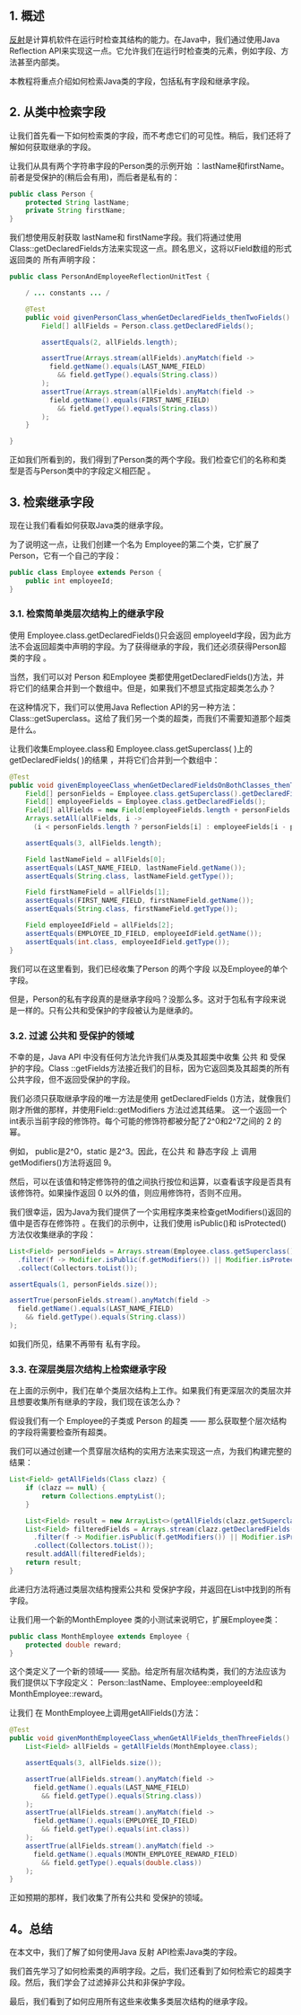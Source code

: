 ## 1. 概述

[反射](https://www.baeldung.com/java-reflection)是计算机软件在运行时检查其结构的能力。在Java中，我们通过使用Java Reflection API来实现这一点。它允许我们在运行时检查类的元素，例如字段、方法甚至内部类。

本教程将重点介绍如何检索Java类的字段，包括私有字段和继承字段。

## 2. 从类中检索字段

让我们首先看一下如何检索类的字段，而不考虑它们的可见性。稍后，我们还将了解如何获取继承的字段。

让我们从具有两个字符串字段的Person类的示例开始 ：lastName和firstName。前者是受保护的(稍后会有用)，而后者是私有的：

```java
public class Person {
    protected String lastName;
    private String firstName;
}
```

我们想使用反射获取 lastName和 firstName字段。我们将通过使用 Class::getDeclaredFields方法来实现这一点。顾名思义，这将以Field数组的形式返回类的 所有声明字段：

```java
public class PersonAndEmployeeReflectionUnitTest {

    / ... constants ... /

    @Test
    public void givenPersonClass_whenGetDeclaredFields_thenTwoFields() {
        Field[] allFields = Person.class.getDeclaredFields();

        assertEquals(2, allFields.length);

        assertTrue(Arrays.stream(allFields).anyMatch(field ->
          field.getName().equals(LAST_NAME_FIELD)
            && field.getType().equals(String.class))
        );
        assertTrue(Arrays.stream(allFields).anyMatch(field ->
          field.getName().equals(FIRST_NAME_FIELD)
            && field.getType().equals(String.class))
        );
    }

}
```

正如我们所看到的，我们得到了Person类的两个字段。我们检查它们的名称和类型是否与Person类中的字段定义相匹配 。

## 3. 检索继承字段

现在让我们看看如何获取Java类的继承字段。

为了说明这一点，让我们创建一个名为 Employee的第二个类，它扩展了 Person，它有一个自己的字段：

```java
public class Employee extends Person {
    public int employeeId;
}
```

### 3.1. 检索简单类层次结构上的继承字段

使用 Employee.class.getDeclaredFields()只会返回 employeeId字段，因为此方法不会返回超类中声明的字段。为了获得继承的字段，我们还必须获得Person超类的字段 。

当然，我们可以对 Person 和Employee 类都使用getDeclaredFields()方法，并将它们的结果合并到一个数组中。但是，如果我们不想显式指定超类怎么办？

在这种情况下，我们可以使用Java Reflection API的另一种方法： Class::getSuperclass。这给了我们另一个类的超类，而我们不需要知道那个超类是什么。

让我们收集Employee.class和 Employee.class.getSuperclass( )上的getDeclaredFields( )的结果 ，并将它们合并到一个数组中：

```java
@Test
public void givenEmployeeClass_whenGetDeclaredFieldsOnBothClasses_thenThreeFields() {
    Field[] personFields = Employee.class.getSuperclass().getDeclaredFields();
    Field[] employeeFields = Employee.class.getDeclaredFields();
    Field[] allFields = new Field[employeeFields.length + personFields.length];
    Arrays.setAll(allFields, i -> 
      (i < personFields.length ? personFields[i] : employeeFields[i - personFields.length]));

    assertEquals(3, allFields.length);

    Field lastNameField = allFields[0];
    assertEquals(LAST_NAME_FIELD, lastNameField.getName());
    assertEquals(String.class, lastNameField.getType());

    Field firstNameField = allFields[1];
    assertEquals(FIRST_NAME_FIELD, firstNameField.getName());
    assertEquals(String.class, firstNameField.getType());

    Field employeeIdField = allFields[2];
    assertEquals(EMPLOYEE_ID_FIELD, employeeIdField.getName());
    assertEquals(int.class, employeeIdField.getType());
}
```

我们可以在这里看到，我们已经收集了Person 的两个字段 以及Employee的单个字段。

但是，Person的私有字段真的是继承字段吗？没那么多。这对于包私有字段来说是一样的。只有公共和受保护的字段被认为是继承的。

### 3.2. 过滤 公共和 受保护的领域

不幸的是，Java API 中没有任何方法允许我们从类及其超类中收集 公共 和 受保护的字段。Class ::getFields方法接近我们的目标，因为它返回类及其超类的所有公共字段，但不返回受保护的字段。

我们必须只获取继承字段的唯一方法是使用 getDeclaredFields ()方法，就像我们刚才所做的那样，并使用Field::getModifiers 方法过滤其结果。 这一个返回一个int表示当前字段的修饰符。每个可能的修饰符都被分配了2^0和2^7之间的 2 的幂。

例如， public是2^0，static 是2^3。因此，在公共 和 静态字段 上 调用 getModifiers()方法将返回 9。

然后，可以在该值和特定修饰符的值之间执行按位和运算，以查看该字段是否具有该修饰符。如果操作返回 0 以外的值，则应用修饰符，否则不应用。

我们很幸运，因为Java为我们提供了一个实用程序类来检查getModifiers()返回的值中是否存在修饰符 。在我们的示例中，让我们使用 isPublic()和 isProtected()方法仅收集继承的字段：

```java
List<Field> personFields = Arrays.stream(Employee.class.getSuperclass().getDeclaredFields())
  .filter(f -> Modifier.isPublic(f.getModifiers()) || Modifier.isProtected(f.getModifiers()))
  .collect(Collectors.toList());

assertEquals(1, personFields.size());

assertTrue(personFields.stream().anyMatch(field ->
  field.getName().equals(LAST_NAME_FIELD)
    && field.getType().equals(String.class))
);
```

如我们所见，结果不再带有 私有字段。

### 3.3. 在深层类层次结构上检索继承字段

在上面的示例中，我们在单个类层次结构上工作。如果我们有更深层次的类层次并且想要收集所有继承的字段，我们现在该怎么办？

假设我们有一个 Employee的子类或 Person 的超类 —— 那么获取整个层次结构的字段将需要检查所有超类。

我们可以通过创建一个贯穿层次结构的实用方法来实现这一点，为我们构建完整的结果：

```java
List<Field> getAllFields(Class clazz) {
    if (clazz == null) {
        return Collections.emptyList();
    }

    List<Field> result = new ArrayList<>(getAllFields(clazz.getSuperclass()));
    List<Field> filteredFields = Arrays.stream(clazz.getDeclaredFields())
      .filter(f -> Modifier.isPublic(f.getModifiers()) || Modifier.isProtected(f.getModifiers()))
      .collect(Collectors.toList());
    result.addAll(filteredFields);
    return result;
}
```

 此递归方法将通过类层次结构搜索公共和 受保护字段，并返回在List中找到的所有字段。

让我们用一个新的MonthEmployee 类的小测试来说明它，扩展Employee类：

```java
public class MonthEmployee extends Employee {
    protected double reward;
}
```

这个类定义了一个新的领域—— 奖励。给定所有层次结构类，我们的方法应该为我们提供以下字段定义： Person::lastName、Employee::employeeId和MonthEmployee::reward。

让我们 在 MonthEmployee上调用getAllFields()方法：

```java
@Test
public void givenMonthEmployeeClass_whenGetAllFields_thenThreeFields() {
    List<Field> allFields = getAllFields(MonthEmployee.class);

    assertEquals(3, allFields.size());

    assertTrue(allFields.stream().anyMatch(field ->
      field.getName().equals(LAST_NAME_FIELD)
        && field.getType().equals(String.class))
    );
    assertTrue(allFields.stream().anyMatch(field ->
      field.getName().equals(EMPLOYEE_ID_FIELD)
        && field.getType().equals(int.class))
    );
    assertTrue(allFields.stream().anyMatch(field ->
      field.getName().equals(MONTH_EMPLOYEE_REWARD_FIELD)
        && field.getType().equals(double.class))
    );
}
```

正如预期的那样，我们收集了所有公共和 受保护的领域。

## 4。总结

在本文中，我们了解了如何使用Java 反射 API检索Java类的字段。

我们首先学习了如何检索类的声明字段。之后，我们还看到了如何检索它的超类字段。然后，我们学会了过滤掉非公共和非保护字段。

最后，我们看到了如何应用所有这些来收集多类层次结构的继承字段。